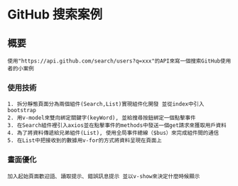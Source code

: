 # GitHub 搜索案例

## 概要

```
使用"https://api.github.com/search/users?q=xxx"的API來寫一個搜索GitHub使用者的小案例
```

### 使用技術

```
1. 拆分靜態頁面分為兩個組件(Search,List)實現組件化開發 並從index中引入bootstrap
2. 用v-model來雙向綁定關鍵字(keyWord), 並給搜尋按鈕綁定一個點擊事件
3. 在Search組件裡引入axios並在點擊事件的methods中發送一個get請求來獲取用戶資料
4. 為了將資料傳遞給兄弟組件(List), 使用全局事件總線（$bus）來完成組件間的通信
5. 在List中把接收到的數據用v-for的方式將資料呈現在頁面上
```

### 畫面優化

```
加入起始頁面歡迎語､ 讀取提示､ 錯誤訊息提示 並以v-show來決定什麼時候顯示

```
